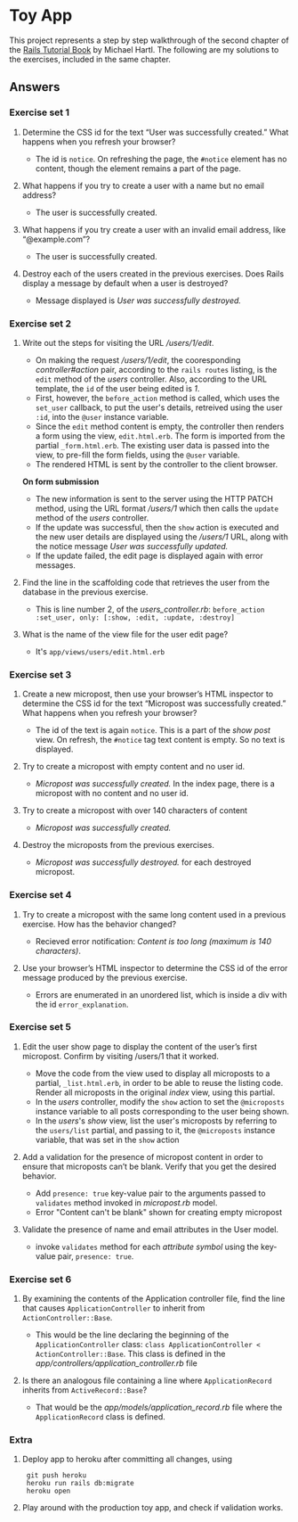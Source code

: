 # Toy App

This project represents a step by step walkthrough of the second chapter of the [Rails Tutorial Book](https://www.railstutorial.org/book/frontmatter) by Michael Hartl. The following are my solutions to the exercises, included in the same chapter.

## Answers

### Exercise set 1

1. Determine the CSS id for the text “User was successfully created.” What happens when you refresh your browser?

    - The id is `notice`. On refreshing the page, the `#notice` element has no content, though the element remains a part of the page.

2. What happens if you try to create a user with a name but no email address?

    - The user is successfully created.

3. What happens if you try create a user with an invalid email address, like “@example.com”?

    - The user is successfully created.

4. Destroy each of the users created in the previous exercises. Does Rails display a message by default when a user is destroyed?

    - Message displayed is _User was successfully destroyed._

### Exercise set 2

1. Write out the steps for visiting the URL _/users/1/edit_.

    - On making the request _/users/1/edit_, the cooresponding _controller#action_ pair, according to the `rails routes` listing, is the `edit` method of the _users_ controller. Also, according to the URL template, the `id` of the user being edited is _1_.
    - First, however, the `before_action` method is called, which uses the `set_user` callback, to put the user's details, retreived using the user `:id`, into the `@user` instance variable. 
    - Since the `edit` method content is empty, the controller then renders a form using the view, `edit.html.erb`. The form is imported from the partial `_form.html.erb`. The existing user data is passed into the view, to pre-fill the form fields, using the `@user` variable.
    - The rendered HTML is sent by the controller to the client browser.

    **On form submission**

    - The new information is sent to the server using the HTTP PATCH method, using the URL format _/users/1_ which then calls the `update` method of the _users_ controller.
    - If the update was successful, then the `show` action is executed and the new user details are displayed using the _/users/1_ URL, along with the notice message _User was successfully updated._
    - If the update failed, the edit page is displayed again with error messages.

2. Find the line in the scaffolding code that retrieves the user from the database in the previous exercise.

    - This is line number 2, of the _users_controller.rb_: `before_action :set_user, only: [:show, :edit, :update, :destroy]`

3. What is the name of the view file for the user edit page?

    - It's `app/views/users/edit.html.erb`

### Exercise set 3

1. Create a new micropost, then use your browser’s HTML inspector to determine the CSS id for the text “Micropost was successfully created.” What happens when you refresh your browser?

    - The id of the text is again `notice`. This is a part of the _show post_ view. On refresh, the `#notice` tag text content is empty. So no text is displayed.

2. Try to create a micropost with empty content and no user id.

    - _Micropost was successfully created._ In the index page, there is a micropost with no content and no user id.

3. Try to create a micropost with over 140 characters of content

    - _Micropost was successfully created._

4. Destroy the microposts from the previous exercises.

    - _Micropost was successfully destroyed._ for each destroyed micropost.

### Exercise set 4

1. Try to create a micropost with the same long content used in a previous exercise. How has the behavior changed?

    - Recieved error notification: _Content is too long (maximum is 140 characters)_.

2. Use your browser’s HTML inspector to determine the CSS id of the error message produced by the previous exercise.

    - Errors are enumerated in an unordered list, which is inside a div with the id `error_explanation`.

### Exercise set 5

1. Edit the user show page to display the content of the user’s first micropost. Confirm by visiting /users/1 that it worked.

    - Move the code from the view used to display all microposts to a partial, `_list.html.erb`, in order to be able to reuse the listing code. Render all microposts in the original _index_ view, using this partial.
    - In the _users_ controller, modify the `show` action to set the `@microposts` instance variable to all posts corresponding to the user being shown.
    - In the _users_'s _show_ view, list the user's microposts by referring to the `users/list` partial, and passing to it, the `@microposts` instance variable, that was set in the `show` action

2. Add a validation for the presence of micropost content in order to ensure that microposts can’t be blank. Verify that you get the desired behavior.

    - Add `presence: true` key-value pair to the arguments passed to `validates` method invoked in _micropost.rb_ model.
    - Error "Content can't be blank" shown for creating empty micropost

3. Validate the presence of name and email attributes in the User model.

    - invoke `validates` method for each _attribute symbol_ using the key-value pair, `presence: true`.

### Exercise set 6

1. By examining the contents of the Application controller file, find the line that causes `ApplicationController` to inherit from `ActionController::Base`.

    - This would be the line declaring the beginning of the `ApplicationController` class: `class ApplicationController < ActionController::Base`. This class is defined in the <em>app/controllers/application_controller.rb</em> file 

2. Is there an analogous file containing a line where `ApplicationRecord` inherits from `ActiveRecord::Base`?

    - That would be the <em>app/models/application_record.rb</em> file where the `ApplicationRecord` class is defined.

### Extra

1. Deploy app to heroku after committing all changes, using

        git push heroku
        heroku run rails db:migrate
        heroku open

2. Play around with the production toy app, and check if validation works.
